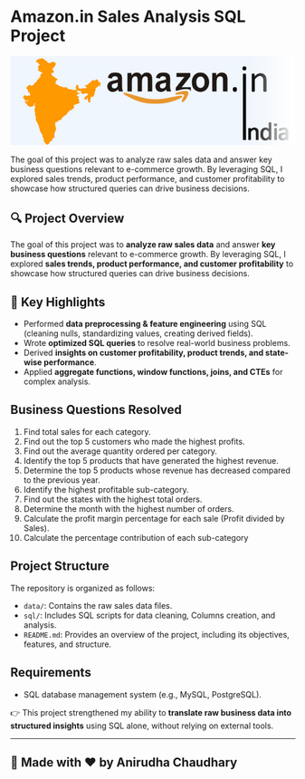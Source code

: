 # Amazon.in Sales Analysis SQL Project

![Image Description](https://github.com/najirh/Amazon.in_Sales_Data_Analysis/blob/main/amazon_india_wide_image.jpg)

The goal of this project was to analyze raw sales data and answer key business questions relevant to e-commerce growth. By leveraging SQL, I explored sales trends, product performance, and customer profitability to showcase how structured queries can drive business decisions.

## 🔍 Project Overview  

The goal of this project was to **analyze raw sales data** and answer **key business questions** relevant to e-commerce growth. By leveraging SQL, I explored **sales trends, product performance, and customer profitability** to showcase how structured queries can drive business decisions.  


## 🚀 Key Highlights  

- Performed **data preprocessing & feature engineering** using SQL (cleaning nulls, standardizing values, creating derived fields).  
- Wrote **optimized SQL queries** to resolve real-world business problems.  
- Derived **insights on customer profitability, product trends, and state-wise performance**.  
- Applied **aggregate functions, window functions, joins, and CTEs** for complex analysis.  


## Business Questions Resolved

1. Find total sales for each category.
2. Find out the top 5 customers who made the highest profits.
3. Find out the average quantity ordered per category.
4. Identify the top 5 products that have generated the highest revenue.
5. Determine the top 5 products whose revenue has decreased compared to the previous year.
6. Identify the highest profitable sub-category.
7. Find out the states with the highest total orders.
8. Determine the month with the highest number of orders.
9. Calculate the profit margin percentage for each sale (Profit divided by Sales).
10. Calculate the percentage contribution of each sub-category

## Project Structure

The repository is organized as follows:

- `data/`: Contains the raw sales data files.
- `sql/`: Includes SQL scripts for data cleaning, Columns creation, and analysis.
- `README.md`: Provides an overview of the project, including its objectives, features, and structure.


## Requirements

- SQL database management system (e.g., MySQL, PostgreSQL).


👉 This project strengthened my ability to **translate raw business data into structured insights** using SQL alone, without relying on external tools.  

---

## 🙌 Made with ❤️ by **Anirudha Chaudhary**
